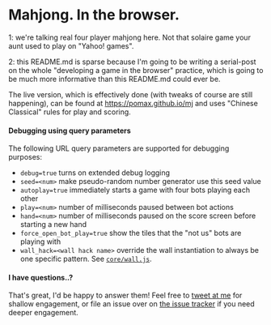 # Mahjong. In the browser.

1: we're talking real four player mahjong here. Not that solaire game your aunt used to play on "Yahoo! games".

2: this README.md is sparse because I'm going to be writing a serial-post on the whole "developing a game in the browser" practice, which is going to be much more informative than this README.md could ever be.

The live version, which is effectively done (with tweaks of course are still happening), can be found at https://pomax.github.io/mj and uses "Chinese Classical" rules for play and scoring.

#### Debugging using query parameters

The following URL query parameters are supported for debugging purposes:

- `debug=true` turns on extended debug logging
- `seed=<num>` make pseudo-random number generator use this seed value
- `autoplay=true` immediately starts a game with four bots playing each other
- `play=<num>` number of milliseconds paused between bot actions
- `hand=<num>` number of milliseconds paused on the score screen before starting a new hand
- `force_open_bot_play=true` show the tiles that the "not us" bots are playing with
- `wall_hack=<wall hack name>` override the wall instantiation to always be one specific pattern. See [`core/wall.js`](https://github.com/Pomax/mj/blob/master/src/js/core/wall-hack.js).

#### I have questions..?

That's great, I'd be happy to answer them! Feel free to [tweet at me](https://twitter.com/TheRealPomax) for shallow engagement, or file an issue over on [the issue tracker](https://github.com/Pomax/mj/issues) if you need deeper engagement.
